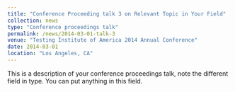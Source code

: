 ```yaml
---
title: "Conference Proceeding talk 3 on Relevant Topic in Your Field"
collection: news
type: "Conference proceedings talk"
permalink: /news/2014-03-01-talk-3
venue: "Testing Institute of America 2014 Annual Conference"
date: 2014-03-01
location: "Los Angeles, CA"
---
```


This is a description of your conference proceedings talk, note the different field in type. You can put anything in this field.
